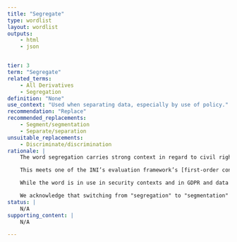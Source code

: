```yaml
---
title: "Segregate"
type: wordlist
layout: wordlist
outputs:
    - html
    - json


tier: 3
term: "Segregate"
related_terms:
    - All Derivatives
    - Segregation
definition: "None"
use_context: "Used when separating data, especially by use of policy."
recommendation: "Replace"
recommended_replacements:
    - Segment/segmentation
    - Separate/separation
unsuitable_replacements:
    - Discriminate/discrimination
rationale: |
    The word segregation carries strong context in regard to civil rights movements in the US and South Africa, segregation in the US South, and racist history. Though the word appears etymologically neutral at first, [Etymonline](https://www.etymonline.com/) notes that the term has strong moral contexts prior to US segregation, and after US segregation is almost exclusively associated with the segregation of Black people from White people, an extremely racist context. 

    This meets one of the INI’s evaluation framework’s [first-order concerns](/language/evaluation-framework/#first-order-concerns): the term is loaded, problematic, or politically charged outside of technology contexts, even if the language is itself etymologically neutral. As such, we recommend replacing it to remove the distracting, racist, and negative connotations of the word.

    While the word is in use in security contexts and in GDPR and data protection contexts, it does not appear to be codified into any laws, policies, or other difficult to change or heavily embedded frameworks. Moreover, the replacement terms recommended—"segmentation” and “separation”—are both equally descriptive and in common use in technology, so we recommend replacing as you see the term.

    We acknowledge that switching from "segregation" to "segmentation" or "separation" loses a small amount of nuance: specifically, "segregation" implies "separation" based on a policy or human-defined ruleset. If this is an issue in the context in which you use the word, we recommend using descriptive words along with the replacement, such as “policy-based segmentation.”
status: | 
    N/A
supporting_content: | 
    N/A

---
```


